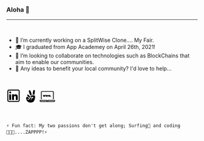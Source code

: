 ### Aloha 👋
___
<br>

- 🔭 I’m currently working on a SplitWise Clone.... My Fair.
- 🎓 I graduated from App Academey on April 26th, 2021!
- 👯 I’m looking to collaborate on technologies such as BlockChains that aim to enable our communities.
- 💬 Any ideas to benefit your local community? I'd love to help...

<br>
<p>
<a src="https://www.linkedin.com/in/coderay/">
   <img src="./images/linkedin.png" alt="linkedin" style="width:40px;height:40px;">
</a>
<a src="https://angel.co/u/raymond-arthur-may">
   <img src="./images/angellist.png" alt="angellist" style="width:40px;height:40px;">
</a>
<a src="https://www.raymondmay.com/">
   <img src="./images/profile_pic.png" alt="personal site" style="width:40px;height:40px;">
</a>
</p>
<br>



```⚡ Fun fact: My two passions don't get along; Surfing🌊 and coding👨🏽‍💻....ZAPPPP!⚡```
<!--
**raymondmay95/raymondmay95** is a ✨ _special_ ✨ repository because its `README.md` (this file) appears on your GitHub profile.

Here are some ideas to get you started:
- 🤔 I’m looking for help with ...
- 😄 Pronouns: ...
-->
